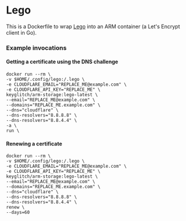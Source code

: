 # Lego

This is a Dockerfile to wrap [Lego](https://github.com/xenolf/lego) into an ARM container (a Let's Encrypt client in Go).

### Example invocations

#### Getting a certificate using the DNS challenge
	
	docker run --rm \
	-v $HOME/.config/lego:/.lego \
	-e CLOUDFLARE_EMAIL="REPLACE_ME@example.com" \
	-e CLOUDFLARE_API_KEY="REPLACE_ME" \
	keyglitch/arm-storage:lego-latest \
	--email="REPLACE_ME@example.com" \
	--domains="REPLACE_ME.example.com" \
	--dns="cloudflare" \
	--dns-resolvers="8.8.8.8" \
	--dns-resolvers="8.8.4.4" \
	-a \
	run \
	
#### Renewing a certificate

	docker run --rm \
	-v $HOME/.config/lego:/.lego \
	-e CLOUDFLARE_EMAIL="REPLACE_ME@example.com" \
	-e CLOUDFLARE_API_KEY="REPLACE_ME" \
	keyglitch/arm-storage:lego-latest \
	--email="REPLACE_ME@example.com" \
	--domains="REPLACE_ME.example.com" \
	--dns="cloudflare" \
	--dns-resolvers="8.8.8.8" \
	--dns-resolvers="8.8.4.4" \
	renew \
	--days=60